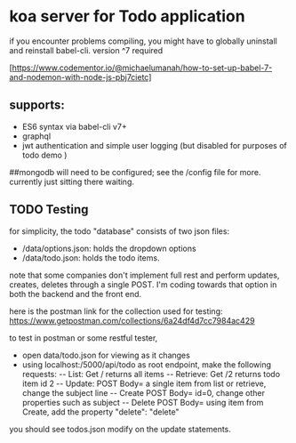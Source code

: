 # koa server for Todo application 

if you encounter problems compiling, you might have to globally uninstall and reinstall babel-cli.  version ^7 required

[https://www.codementor.io/@michaelumanah/how-to-set-up-babel-7-and-nodemon-with-node-js-pbj7cietc]

## supports:
- ES6 syntax via babel-cli v7+
- graphql
- jwt authentication and simple user logging  (but disabled for purposes of todo demo )


##mongodb  will need to be configured; see the /config file for more. currently just sitting there waiting.

## TODO Testing
for simplicity, the todo "database" consists of two json files:
- /data/options.json: holds the dropdown options
- /data/todo.json: holds the todo items. 

note that some companies don't implement full rest and perform updates, creates, deletes through a single POST. I'm coding towards that option in both the backend and the front end.

here is the postman link for the collection used for testing: 
https://www.getpostman.com/collections/6a24df4d7cc7984ac429

to test in postman or some restful tester, 

- open data/todo.json for viewing as it changes
- using localhost:/5000/api/todo as root endpoint, make the following requests:
-- List:        Get /   returns all items
-- Retrieve:    Get /2  returns todo item id 2
-- Update:      POST    Body= a single item from list or retrieve, change the subject line
-- Create       POST    Body= id=0, change other properties such as subject
-- Delete       POST    Body= using item from Create, add the property "delete": "delete"

you should see todos.json modify on the update statements.

